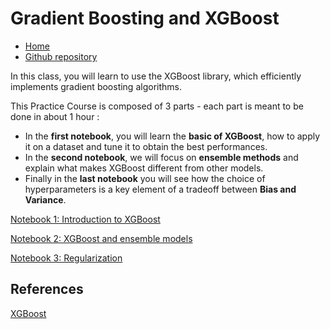 # Gradient Boosting and XGBoost

* [Home](https://supaerodatascience.github.io/machine-learning/)
* [Github repository](https://github.com/SupaeroDataScience/machine-learning/)

In this class, you will learn to use the XGBoost library, which efficiently implements gradient boosting algorithms.

This Practice Course is composed of 3 parts - each part is meant to be done in about 1 hour :
* In the **first notebook**, you will learn the **basic of XGBoost**, how to apply it on a dataset and tune it to obtain the best performances.
* In the **second notebook**, we will focus on **ensemble methods** and explain what makes XGBoost different from other models.
* Finally in the **last notebook** you will see how the choice of hyperparameters is a key element of a tradeoff between **Bias and Variance**.

[Notebook 1: Introduction to XGBoost](https://github.com/SupaeroDataScience/machine-learning/blob/main/10%20-%20Gradient%20Boosting/01%20-%20Introduction%20to%20XGBoost.ipynb)

[Notebook 2: XGBoost and ensemble models](https://github.com/SupaeroDataScience/machine-learning/blob/main/10%20-%20Gradient%20Boosting/02%20-%20XGBoost%20and%20ensemble%20models.ipynb)

[Notebook 3: Regularization](https://github.com/SupaeroDataScience/machine-learning/blob/main/10%20-%20Gradient%20Boosting/03%20-%20Regularization.ipynb)

## References

[XGBoost](https://xgboost.readthedocs.io/en/latest/)
